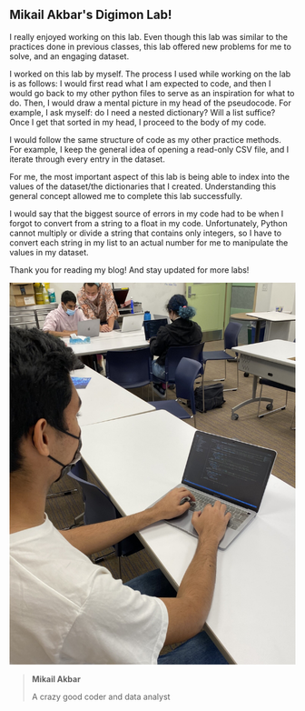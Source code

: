 
## Mikail Akbar's Digimon Lab!

I really enjoyed working on this lab. Even though this lab was similar to the practices done in previous classes, this lab offered new problems for me to solve, and an engaging dataset. 

I worked on this lab by myself. The process I used while working on the lab is as follows: I would first read what I am expected to code, and then I would go back to my other python files to serve as an inspiration for what to do. Then, I would draw a mental picture in my head of the pseudocode. For example, I ask myself: do I need a nested dictionary? Will a list suffice? Once I get that sorted in my head, I proceed to the body of my code. 

I would follow the same structure of code as my other practice methods. For example, I keep the general idea of opening a read-only CSV file, and I iterate through every entry in the dataset. 

For me, the most important aspect of this lab is being able to index into the values of the dataset/the dictionaries that I created. Understanding this general concept allowed me to complete this lab successfully.

I would say that the biggest source of errors in my code had to be when I forgot to convert from a string to a float in my code. Unfortunately, Python cannot multiply or divide a string that contains only integers, so I have to convert each string in my list to an actual number for me to manipulate the values in my dataset. 

Thank you for reading my blog! And stay updated for more labs!

![mikail](/assets/img/IMG_0969.jpg)

>**Mikail Akbar**
>
>A crazy good coder and data analyst
